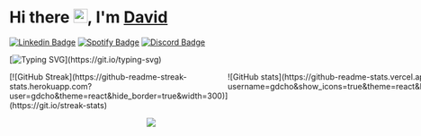 <div>
   <h1>Hi there <img src="https://media.giphy.com/media/hvRJCLFzcasrR4ia7z/giphy.gif" width="25px">, I'm <a href="https://github.com/gdcho">David</a> </h1>
</div>

[![Linkedin Badge](https://img.shields.io/badge/-LinkedIn-0e76a8?style=flat-square&logo=Linkedin&logoColor=white)](https://linkedin.com/in/gdcho)
[![Spotify Badge](https://img.shields.io/badge/-Spotify-green?style=flat-square&logo=Spotify&logoColor=white&color=1db954)](https://open.spotify.com/user/22wp3udkqoekawynox5ztcphi?si=c9a3f6c28b024040)
[![Discord Badge](https://img.shields.io/badge/-Discord-7289DA?style=flat-square&logo=Discord&logoColor=white)](https://discord.gg/users/401554120370028555)

[![Typing SVG](https://readme-typing-svg.herokuapp.com?font=Roboto&weight=500&duration=4997&pause=500&color=61DAFB&background=14FF6400&width=433&height=70&lines=I+am+a+CST+Student+at+BCIT%2C+;a+UWaterloo+graduate%2C;and+an+aspiring+software+developer.)](https://git.io/typing-svg)

<div style="display: flex; justify-content: space-between;">
    <div>
        [![GitHub Streak](https://github-readme-streak-stats.herokuapp.com?user=gdcho&theme=react&hide_border=true&width=300)](https://git.io/streak-stats)
    </div>
    <div>
        ![GitHub stats](https://github-readme-stats.vercel.app/api?username=gdcho&show_icons=true&theme=react&hide_border=true&width=300)
    </div>
    <div>
        [![Top Langs](https://github-readme-stats.vercel.app/api/top-langs/?username=gdcho&layout=compact&theme=react&hide_border=true&langs_count=6&width=300)](https://github.com/gdcho/github-readme-stats)
    </div>
</div>


<p align="center">
  <img src="https://capsule-render.vercel.app/api?type=waving&color=gradient&height=60&section=footer"/>
</p>

